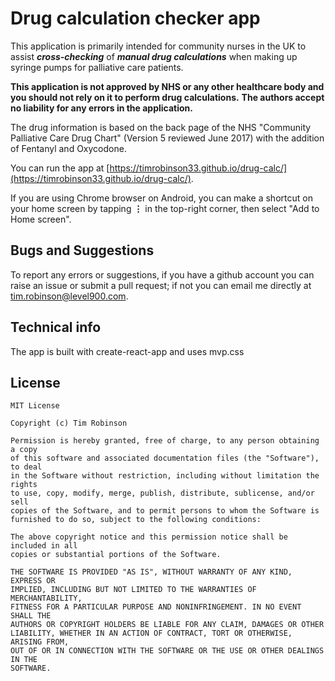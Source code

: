 # Drug calculation checker app

This application is primarily intended for community nurses in the UK to assist ***cross-checking*** of ***manual drug calculations***  when making up syringe pumps for palliative care patients.

**This application is not approved by NHS or any other healthcare body and you should not rely on it to perform drug calculations.**
**The authors accept no liability for any errors in the application.**

The drug information is based on the back page of the NHS "Community Palliative Care Drug Chart" (Version 5 reviewed June 2017) with the addition of Fentanyl and Oxycodone.

You can run the app at [https://timrobinson33.github.io/drug-calc/](https://timrobinson33.github.io/drug-calc/).

If you are using Chrome browser on Android, you can make a shortcut on your home screen by tapping **⋮** in the top-right corner, then select "Add to Home screen".

## Bugs and Suggestions
To report any errors or suggestions, if you have a github account you can raise an issue or submit a pull request; if not you can email me directly at [tim.robinson@level900.com](mailto:tim.robinson@level900.com).

## Technical info
The app is built with create-react-app and uses mvp.css

## License
```
MIT License

Copyright (c) Tim Robinson

Permission is hereby granted, free of charge, to any person obtaining a copy
of this software and associated documentation files (the "Software"), to deal
in the Software without restriction, including without limitation the rights
to use, copy, modify, merge, publish, distribute, sublicense, and/or sell
copies of the Software, and to permit persons to whom the Software is
furnished to do so, subject to the following conditions:

The above copyright notice and this permission notice shall be included in all
copies or substantial portions of the Software.

THE SOFTWARE IS PROVIDED "AS IS", WITHOUT WARRANTY OF ANY KIND, EXPRESS OR
IMPLIED, INCLUDING BUT NOT LIMITED TO THE WARRANTIES OF MERCHANTABILITY,
FITNESS FOR A PARTICULAR PURPOSE AND NONINFRINGEMENT. IN NO EVENT SHALL THE
AUTHORS OR COPYRIGHT HOLDERS BE LIABLE FOR ANY CLAIM, DAMAGES OR OTHER
LIABILITY, WHETHER IN AN ACTION OF CONTRACT, TORT OR OTHERWISE, ARISING FROM,
OUT OF OR IN CONNECTION WITH THE SOFTWARE OR THE USE OR OTHER DEALINGS IN THE
SOFTWARE.
```